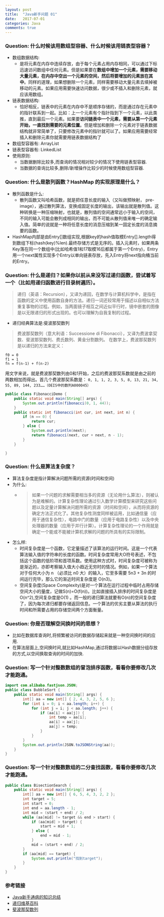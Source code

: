 ```yaml
---
layout: post
title:  "Java新手问题 01"
date:   2017-07-01
categories: Java
comments: true
---
```


### Question: 什么时候该用数组型容器、什么时候该用链表型容器？

- 数组数据结构:
    + 是将元素在内存中连续存放，由于每个元素占用内存相同，可以通过下标迅速访问数组中任何元素。但是如果要在**数组中增加一个元素，需要移动大量元素，在内存中空出一个元素的空间，然后将要增加的元素放在其中**。同样的道理，如果想删除一个元素，同样需要移动大量元素去填掉被移动的元素。如果应用需要快速访问数据，很少或不插入和删除元素，就应该用数组。
- 链表数据结构:
    +  恰好相反，链表中的元素在内存中不是顺序存储的，而是通过存在元素中的指针联系到一起。比如：上一个元素有个指针指到下一个元素，以此类推，直到最后一个元素。如果要**访问链表中一个元素，需要从第一个元素开始，一直找到需要的元素位置**。但是增加和删除一个元素对于链表数据结构就非常简单了，只要修改元素中的指针就可以了。如果应用需要经常插入和删除元素你就需要用链表数据结构了
- 数组型容器有:
	 ArrayList
- 链表型容器有:
	LinkedList
- 使用原则:
    + 当数据删除比较多,而查询的情况相对较少的情况下使用链表型容器.
    + 当数据的查询比较多,删除/新增操作比较少的时候使用数组型容器.

### Question: 什么是散列函数？HashMap 的实现原理是什么？

- 散列函数是什么:
    + 散列函数又叫哈希函数，就是把任意长度的输入（又叫做预映射， pre-image），通过散列算法，变换成固定长度的输出，该输出就是散列值。这种转换是一种压缩映射，也就是，散列值的空间通常远小于输入的空间，不同的输入可能会散列成相同的输出，而不可能从散列值来唯一的确定输入值。简单的说就是一种将任意长度的消息压缩到某一固定长度的消息摘要的函数。
- HashMap内部是由Entry[]数组实现,根据key的hash值取模Entry[].length得到数组下标(hash(key)%len).最终存储方式是无序的。插入元素时，如果两条Key落在同一个数组中(比如哈希值1和17取模16后都属于第一个Entry)，Entry用一个next属性实现多个Entry以单向链表存放，先入Entry将next指向桶当前的Entry。


### Question: 什么是递归？如果你以前从来没写过递归函数，尝试着写一个（比如用递归函数进行目录树遍历）。

>递归（英语：Recursion），又译为递回，在数学与计算机科学中，是指在函数的定义中使用函数自身的方法。递归一词还较常用于描述以自相似方法重复事物的过程。例如，当两面镜子相互之间近似平行时，镜中嵌套的图像是以无限递归的形式出现的。也可以理解为自我复制的过程。

- 递归经典算法是:斐波那契数列

> 费波那契数列（意大利语：Successione di Fibonacci），又译为费波拿契数、斐波那契数列、费氏数列、黄金分割数列。
在数学上，费波那契数列是以递归的方法来定义：
```
f0 = 0
f1 = 1
fn = f(n-1) + f(n-2)
```
用文字来说，就是费波那契数列由0和1开始，之后的费波那契系数就是由之前的两数相加而得出。首几个费波那契系数是：
`0, 1, 1, 2, 3, 5, 8, 13, 21, 34, 55, 89, 144, 233……（OEIS中的数列A000045）`

```java
public class FibonacciDemo {
    public static void main(String[] args) {
        System.out.println(fibonacci(0, 1, 44));
    }
    public static int fibonacci(int cur, int next, int n) {
        if (n == 0) {
            return cur;
        } else {
            System.out.println(next);
            return fibonacci(next, cur + next, n - 1);
        }
    }

}

```


### Question: 什么是算法复杂度？
- 算法复杂度是指计算解决问题所需的资源(时间和空间)
- 为什么:
    + > 如果一个问题的求解需要相当多的资源（无论用什么算法），则被认为是难解的。计算复杂性理论通过引入数学计算模型来研究这些问题以及定量计算解决问题所需的资源（时间和空间），从而将资源的确定方法正式化了。其他复杂性测度同样被运用，比如通信量（应用于通信复杂性），电路中门的数量（应用于电路复杂性）以及中央处理器的数量（应用于并行计算）。计算复杂性理论的一个作用就是确定一个能或不能被计算机求解的问题的所具有的实际限制。
- 怎么样:
    + 时间复杂度是一个函数，它定量描述了该算法的运行时间。这是一个代表算法输入值的字符串的长度的函数。时间复杂度常用大O符号表述，不包括这个函数的低阶项和首项系数。使用这种方式时，时间复杂度可被称为是渐近的，亦即考察输入值大小趋近无穷时的情况。例如，如果一个算法对于任何大小为 n （必须比 n0 大）的输入，它至多需要 5n3 + 3n 的时间运行完毕，那么它的渐近时间复杂度是 O(n3)。
    + 空间复杂度(Space Complexity)是对一个算法在运行过程中临时占用存储空间大小的量度，记做S(n)=O(f(n))。比如直接插入排序的时间复杂度是O(n^2),空间复杂度是O(1) 。而一般的递归算法就要有O(n)的空间复杂度了，因为每次递归都要存储返回信息。一个算法的优劣主要从算法的执行时间和所需要占用的存储空间两个方面衡量。

### Question: 你是否理解空间换时间的思想？
- 比如在数据库查询时,将频繁被访问的数据存储起来就是一种空间换时间的应用.
- 在算法层面上,空间换时间,就比如HashMap,通过将数据以Hash数据分组存放的方式,以空间换取查询的时间的加快.

### Question: 写一个针对整数数组的冒泡排序函数，看看你要修改几次才能跑通。

```java
import com.alibaba.fastjson.JSON;
public class BubbleSort {
    public static void main(String[] args) {
        int[] aa = new int[] { 2, 4, 3, 2, 5, 6 };
        for (int i = 0; i < aa.length; i++) {
            for (int j = i; j < aa.length; j++) {
                if (aa[i] < aa[j]) {
                    int temp = aa[i];
                    aa[i] = aa[j];
                    aa[j] = temp;
                }
            }
        }
        System.out.println(JSON.toJSONString(aa));
    }
}
```

### Question: 写一个针对整数数组的二分查找函数，看看你要修改几次才能跑通。

```java
public class BisectionSearch {
    public static void main(String[] args) {
        int[] aa = new int[] { 6, 5, 4, 3, 2, 2 };
        int target = 5;
        int start = 0;
        int end = aa.length - 1;
        int mid = (start + end) / 2;
        while (aa[mid] != target && end > start) {
            if (aa[mid] > target) {
                start = mid + 1;
            } else {
                end = mid - 1;
            }
            mid = (start + end) / 2;
        }
        if (aa[mid] == target) {
            System.out.println("找到target");
        }
    }
}
```

### 参考链接
- [Java新手通病的知识总结](http://lib.csdn.net/article/datastructure/11415)
- [递归维基百科](https://zh.wikipedia.org/wiki/%E9%80%92%E5%BD%92)
- [斐波那契数列](https://zh.wikipedia.org/wiki/%E6%96%90%E6%B3%A2%E9%82%A3%E5%A5%91%E6%95%B0%E5%88%97)

